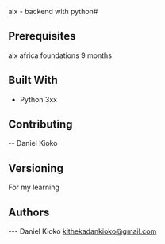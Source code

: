 alx - backend with python#  

## Prerequisites

alx africa foundations 9 months

## Built With

- Python 3xx


## Contributing

-- Daniel Kioko

## Versioning

For my learning

## Authors

--- Daniel Kioko kithekadankioko@gmail.com
